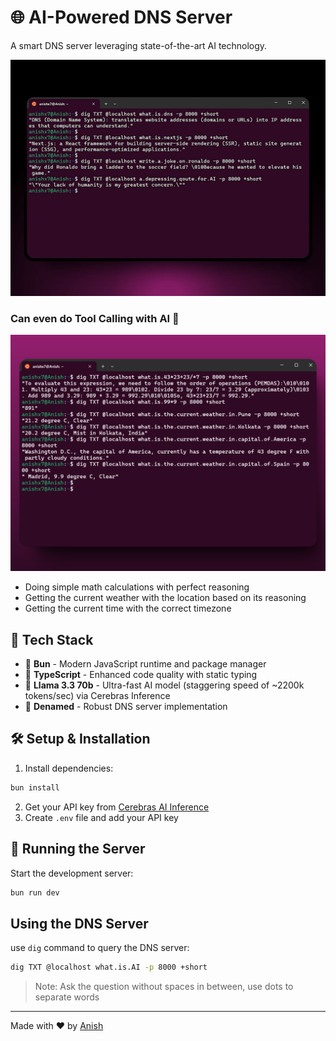# 🌐 AI-Powered DNS Server

A smart DNS server leveraging state-of-the-art AI technology.

![terminal](shot.jpeg)

### Can even do Tool Calling with AI 🤯

![terminalWithToolCalling](shot2.jpeg)

- Doing simple math calculations with perfect reasoning
- Getting the current weather with the location based on its reasoning
- Getting the current time with the correct timezone

## 🚀 Tech Stack

- 🎯 **Bun** - Modern JavaScript runtime and package manager
- 📝 **TypeScript** - Enhanced code quality with static typing
- 🧠 **Llama 3.3 70b** - Ultra-fast AI model (staggering speed of ~2200k tokens/sec) via Cerebras Inference
- 🔄 **Denamed** - Robust DNS server implementation

## 🛠️ Setup & Installation

1. Install dependencies:

```bash
bun install
```

2. Get your API key from [Cerebras AI Inference](https://cloud.cerebras.ai/)
3. Create `.env` file and add your API key

## 🚦 Running the Server

Start the development server:

```bash
bun run dev
```

## Using the DNS Server

use `dig` command to query the DNS server:

```bash
dig TXT @localhost what.is.AI -p 8000 +short
```

> Note: Ask the question without spaces in between, use dots to separate words

---

Made with ❤️ by [Anish](https://anish7.me)
